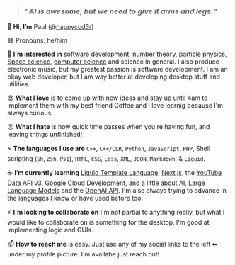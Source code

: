 > ### "*AI is awesome, but we need to give it arms and legs.*"

👋 **Hi, I’m** Paul ([@happycod3r](https://www.github.com/happycod3r))

😄 Pronouns: he/him

👀 **I'm interested in** [software development](https://en.wikipedia.org/wiki/Software_development), [number theory](https://en.wikipedia.org/wiki/Number_theory), [particle physics](https://en.wikipedia.org/wiki/Particle_physics  ), [Space science](https://en.wikipedia.org/wiki/Outline_of_space_science), [computer science](https://en.wikipedia.org/wiki/Computer_science) and science in general.
I also produce electronic music, but my greatest passion is software development. I am an okay web developer, but
I am way better at developing desktop stuff and utilities.

😍 **What I love** is to come up with new ideas and stay up until 4am to implement them with my best friend Coffee and I love learnig because I'm always curious.

😡 **What I hate** is how quick time passes when you're having fun, and leaving things unfinished!

⚡ **The languages I use are** `C++`, `C++/CLR`, `Python`, `JavaScript`, `PHP`, Shell scripting (`Sh`, `Zsh`, `Ps1`), `HTML`, `CSS`, `Less`, `XML`, `JSON`, `Markdown`, & `Liquid`.

☕ **I’m currently learning** [Liquid Template Language](https://shopify.github.io/liquid/), [Next.js](https://nextjs.org/), the [YouTube Data API v3](https://developers.google.com/youtube/v3), [Google Cloud Development](https://developers.google.com/youtube/v3), and a little about [AI](https://openai.com/), [Large Language Models](https://en.wikipedia.org/wiki/Large_language_model) and the [OpenAI API](https://openai.com/). I'm also always trying to advance in the languages I know or have used before too.

⚡ **I'm looking to collaborate on**  I'm not partial to anything really, but what I would like to collaborate on is something for the desktop. I'm good at implementing logic and GUIs.

📫 **How to reach me** is easy. Just use any of my social links to the left ⬅ under my profile picture. I'm availabe just reach out!
 
<!---
happycod3r/happycod3r is a ✨ special ✨ repository because its `README.md` (this file) appears on your GitHub profile.
You can click the Preview link to take a look at your changes.
--->

